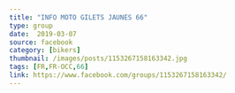 ```yaml
---
title: "INFO MOTO GILETS JAUNES 66"
type: group
date:  2019-03-07
source: facebook
category: [bikers]
thumbnail: /images/posts/1153267158163342.jpg
tags: [FR,FR-OCC,66]
link: https://www.facebook.com/groups/1153267158163342/
---
```

